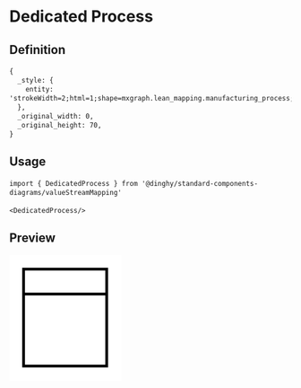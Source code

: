 # Dedicated Process

## Definition

```
{
  _style: { 
    entity: 'strokeWidth=2;html=1;shape=mxgraph.lean_mapping.manufacturing_process;fontSize=12;verticalAlign=middle;html=1;align=center;whiteSpace=wrap;',
  },
  _original_width: 0,
  _original_height: 70,
}
```

## Usage

```
import { DedicatedProcess } from '@dinghy/standard-components-diagrams/valueStreamMapping'

<DedicatedProcess/>
```

## Preview

<img src="./dedicated-process.png" width="200"/>
